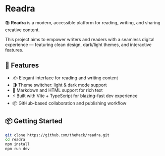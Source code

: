 # Readra

📚 **Readra** is a modern, accessible platform for reading, writing, and sharing creative content.

This project aims to empower writers and readers with a seamless digital experience — featuring clean design, dark/light themes, and interactive features.

## 🚀 Features

- ✍️ Elegant interface for reading and writing content
- 🌗 Theme switcher: light & dark mode support
- 🧾 Markdown and HTML support for rich text
- ⚡ Built with Vite + TypeScript for blazing-fast dev experience
- 📦 GitHub-based collaboration and publishing workflow

## 📦 Getting Started

```bash
git clone https://github.com/theMack/readra.git
cd readra
npm install
npm run dev
```
